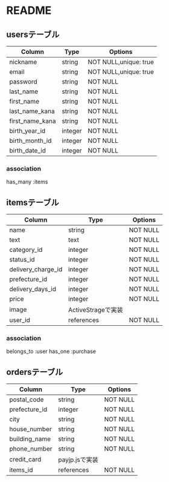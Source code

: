 # README

## usersテーブル

| Column          | Type     | Options               |
|-----------------|----------|-----------------------|
| nickname        | string   | NOT NULL,unique: true |       
| email           | string   | NOT NULL,unique: true |
| password        | string   | NOT NULL              |
| last_name       | string   | NOT NULL              | 
| first_name      | string   | NOT NULL              |
| last_name_kana  | string   | NOT NULL              |
| first_name_kana | string   | NOT NULL              |
| birth_year_id   | integer  | NOT NULL              |
| birth_month_id  | integer  | NOT NULL              |
| birth_date_id   | integer  | NOT NULL              |

### association

has_many :items


## itemsテーブル

| Column             | Type      | Options               |
|--------------------|-----------|-----------------------|
| name               | string    | NOT NULL              |
| text               | text      | NOT NULL              |
| category_id        | integer   | NOT NULL              |
| status_id          | integer   | NOT NULL              |
| delivery_charge_id | integer   | NOT NULL              |
| prefecture_id      | integer   | NOT NULL              |
| delivery_days_id   | integer   | NOT NULL              |
| price              | integer   | NOT NULL              |
| image              | ActiveStrageで実装                 |
| user_id            | references| NOT NULL              |

### association

belongs_to :user
has_one :purchase


## ordersテーブル

| Column             | Type      | Options               |
|--------------------|-----------|-----------------------|
| postal_code        | string    | NOT NULL              |
| prefecture_id      | integer   | NOT NULL              |
| city               | string    | NOT NULL              |
| house_number       | string    | NOT NULL              |
| building_name      | string    | NOT NULL              |
| phone_number       | string    | NOT NULL              |
| credit_card        | payjp.jsで実装                     |
| items_id           | references| NOT NULL              |
